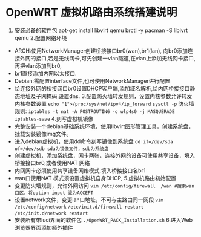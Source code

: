 # OpenWRT 虚拟机路由系统搭建说明
1. 安装必备的软件包
apt-get install libvirt qemu brctl -y
pacman -S libivrt qemu
2.配置网络环境
* ARCH:使用NetworkManager创建桥接接口br0(wan),br1(lan),
向br0添加连接外网的接口,若是无线网卡,可先创建一vlan隧道,在vlan上添加无线网卡接口,再把vlan添加到br0,
* br1直接添加内网以太接口.
* Debian:需配置interface文件,也可使用NetworkManager进行配置
* 给连接外网的桥接网口br0设置DHCP客户端,添加域名解析,给内网桥接接口静态地址及子网掩码,设置dns.
3.配置防火墙转发规则，设置内核参数允许转发
内核参数设置
`echo "1">/proc/sys/net/ipv4/ip_forward`
`sysctl -p`
防火墙规则:
`iptables -t nat -A POSTROUTING -o wlp4s0 -j MASQUERADE`
`iptables-save`
4.刻写虚拟机镜像
* 完整安装一个debian基础系统环境，使用libvirt图形管理工具，创建系统盘，挂载安装镜像img文件。
* 进入debian虚拟机，使用dd命令刻写镜像到系统盘
`dd if=/dev/sda of=/dev/sdb sda为镜像文件，sdb为系统盘`
* 创建虚拟机，添加系统盘，网卡两张，连接外网的设备可使用共享设备，填入桥接接口br0,或者使用NAT 网络
* 内网网卡必须使用共享设备网络模式,填入桥接接口名br1
* wan口使用NAT 模式须设置虚拟机自身DHCP,
5.虚拟机路由初始配置
* 变更防火墙规则，允许外网访问
`vim /etc/config/firewall 
/wan #搜索wan口区，将option input 设为ACCEPT`
* 设置network文件，变更lan口地址，不可与主路由同一网段
`vim /etc/config/network`
`/etc/init.d/firewall restart`
`/etc/init.d/network restart`
* 安装所有带luci界面的软件包
`./OpenWRT_PACK_Installation.sh`
6.进入Web浏览器界面添加额外插件
